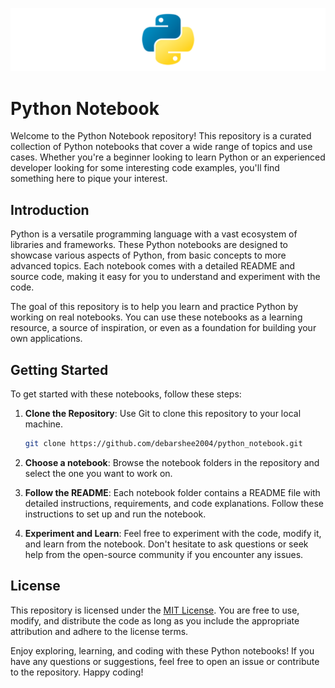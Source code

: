 ![logo](python.png)

# Python Notebook

Welcome to the Python Notebook repository! This repository is a curated collection of Python notebooks that cover a wide range of topics and use cases. Whether you're a beginner looking to learn Python or an experienced developer looking for some interesting code examples, you'll find something here to pique your interest.

## Introduction

Python is a versatile programming language with a vast ecosystem of libraries and frameworks. These Python notebooks are designed to showcase various aspects of Python, from basic concepts to more advanced topics. Each notebook comes with a detailed README and source code, making it easy for you to understand and experiment with the code.

The goal of this repository is to help you learn and practice Python by working on real notebooks. You can use these notebooks as a learning resource, a source of inspiration, or even as a foundation for building your own applications.

## Getting Started

To get started with these notebooks, follow these steps:

1. **Clone the Repository**: Use Git to clone this repository to your local machine.

   ```bash
   git clone https://github.com/debarshee2004/python_notebook.git
   ```

2. **Choose a notebook**: Browse the notebook folders in the repository and select the one you want to work on.

3. **Follow the README**: Each notebook folder contains a README file with detailed instructions, requirements, and code explanations. Follow these instructions to set up and run the notebook.

4. **Experiment and Learn**: Feel free to experiment with the code, modify it, and learn from the notebook. Don't hesitate to ask questions or seek help from the open-source community if you encounter any issues.

## License

This repository is licensed under the [MIT License](LICENSE). You are free to use, modify, and distribute the code as long as you include the appropriate attribution and adhere to the license terms.

Enjoy exploring, learning, and coding with these Python notebooks! If you have any questions or suggestions, feel free to open an issue or contribute to the repository. Happy coding!
